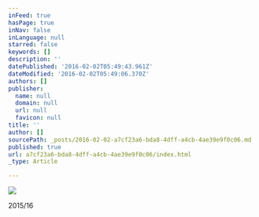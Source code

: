 ```yaml
---
inFeed: true
hasPage: true
inNav: false
inLanguage: null
starred: false
keywords: []
description: ''
datePublished: '2016-02-02T05:49:43.961Z'
dateModified: '2016-02-02T05:49:06.370Z'
authors: []
publisher:
  name: null
  domain: null
  url: null
  favicon: null
title: ''
author: []
sourcePath: _posts/2016-02-02-a7cf23a6-bda8-4dff-a4cb-4ae39e9f0c06.md
published: true
url: a7cf23a6-bda8-4dff-a4cb-4ae39e9f0c06/index.html
_type: Article

---
```

![](https://the-grid-user-content.s3-us-west-2.amazonaws.com/1cf1bcf9-8956-4245-9782-78b5c9771143.jpg)

2015/16